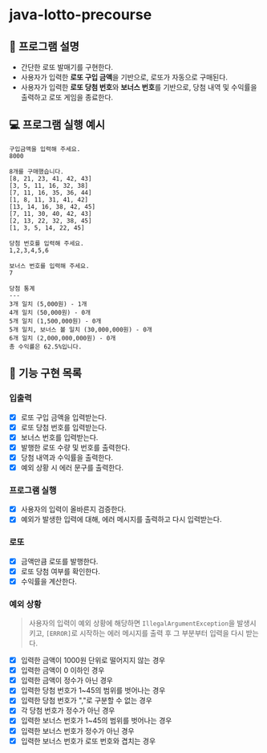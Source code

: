 # java-lotto-precourse

## 🎲 프로그램 설명

- 간단한 로또 발매기를 구현한다.
- 사용자가 입력한 **로또 구입 금액**을 기반으로, 로또가 자동으로 구매된다.
- 사용자가 입력한 **로또 당첨 번호**와 **보너스 번호**를 기반으로, 당첨 내역 및 수익률을 출력하고 로또 게임을 종료한다.

## 💻 프로그램 실행 예시
```
구입금액을 입력해 주세요.
8000

8개를 구매했습니다.
[8, 21, 23, 41, 42, 43] 
[3, 5, 11, 16, 32, 38] 
[7, 11, 16, 35, 36, 44] 
[1, 8, 11, 31, 41, 42] 
[13, 14, 16, 38, 42, 45] 
[7, 11, 30, 40, 42, 43] 
[2, 13, 22, 32, 38, 45] 
[1, 3, 5, 14, 22, 45]

당첨 번호를 입력해 주세요.
1,2,3,4,5,6

보너스 번호를 입력해 주세요.
7

당첨 통계
---
3개 일치 (5,000원) - 1개
4개 일치 (50,000원) - 0개
5개 일치 (1,500,000원) - 0개
5개 일치, 보너스 볼 일치 (30,000,000원) - 0개
6개 일치 (2,000,000,000원) - 0개
총 수익률은 62.5%입니다.
```

## 📄 기능 구현 목록

### 입출력
- [x] 로또 구입 금액을 입력받는다.
- [x] 로또 당첨 번호를 입력받는다.
- [x] 보너스 번호를 입력받는다.
- [x] 발행한 로또 수량 및 번호를 출력한다.
- [x] 당첨 내역과 수익률을 출력한다.
- [x] 예외 상황 시 에러 문구를 출력한다.

### 프로그램 실행
- [x] 사용자의 입력이 올바른지 검증한다.
- [x] 예외가 발생한 입력에 대해, 에러 메시지를 출력하고 다시 입력받는다.

### 로또
- [x] 금액만큼 로또를 발행한다.
- [x] 로또 당첨 여부를 확인한다.
- [x] 수익률을 계산한다.

### 예외 상황
>사용자의 입력이 예외 상황에 해당하면 `IllegalArgumentException`을 발생시키고, `[ERROR]`로 시작하는 에러 메시지를 출력 후 그 부분부터 입력을 다시 받는다.

- [x] 입력한 금액이 1000원 단위로 떨어지지 않는 경우
- [x] 입력한 금액이 0 이하인 경우
- [x] 입력한 금액이 정수가 아닌 경우
- [x] 입력한 당첨 번호가 1~45의 범위를 벗어나는 경우
- [x] 입력한 당첨 번호가 ","로 구분할 수 없는 경우
- [x] 각 당첨 번호가 정수가 아닌 경우
- [x] 입력한 보너스 번호가 1~45의 범위를 벗어나는 경우
- [x] 입력한 보너스 번호가 정수가 아닌 경우
- [x] 입력한 보너스 번호가 로또 번호와 겹치는 경우